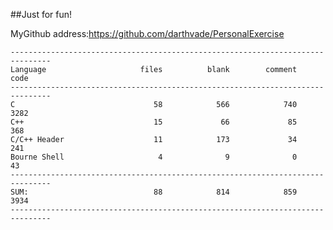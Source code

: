 ##Just for fun!

MyGithub address:https://github.com/darthvade/PersonalExercise


    -------------------------------------------------------------------------------
    Language                     files          blank        comment           code
    -------------------------------------------------------------------------------
    C                               58            566            740           3282
    C++                             15             66             85            368
    C/C++ Header                    11            173             34            241
    Bourne Shell                     4              9              0             43
    -------------------------------------------------------------------------------
    SUM:                            88            814            859           3934
    -------------------------------------------------------------------------------


